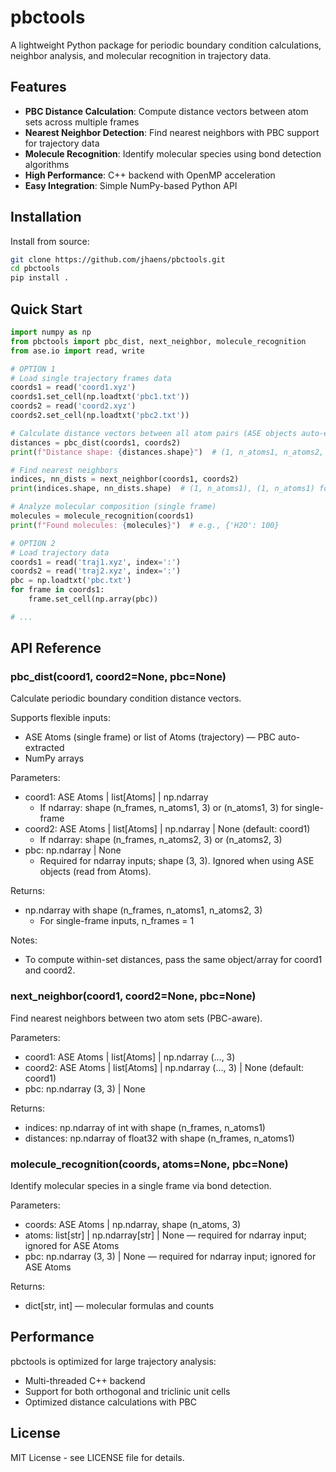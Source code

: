 # pbctools

A lightweight Python package for periodic boundary condition calculations, neighbor analysis, and molecular recognition in trajectory data.

## Features

- **PBC Distance Calculation**: Compute distance vectors between atom sets across multiple frames
- **Nearest Neighbor Detection**: Find nearest neighbors with PBC support for trajectory data  
- **Molecule Recognition**: Identify molecular species using bond detection algorithms
- **High Performance**: C++ backend with OpenMP acceleration
- **Easy Integration**: Simple NumPy-based Python API

## Installation

Install from source:
```bash
git clone https://github.com/jhaens/pbctools.git
cd pbctools
pip install .
```

## Quick Start

```python
import numpy as np
from pbctools import pbc_dist, next_neighbor, molecule_recognition
from ase.io import read, write

# OPTION 1
# Load single trajectory frames data
coords1 = read('coord1.xyz')
coords1.set_cell(np.loadtxt('pbc1.txt'))
coords2 = read('coord2.xyz')
coords2.set_cell(np.loadtxt('pbc2.txt'))

# Calculate distance vectors between all atom pairs (ASE objects auto-extract PBC)
distances = pbc_dist(coords1, coords2)
print(f"Distance shape: {distances.shape}")  # (1, n_atoms1, n_atoms2, 3) for single-frame inputs

# Find nearest neighbors
indices, nn_dists = next_neighbor(coords1, coords2)
print(indices.shape, nn_dists.shape)  # (1, n_atoms1), (1, n_atoms1) for single-frame inputs

# Analyze molecular composition (single frame)
molecules = molecule_recognition(coords1)
print(f"Found molecules: {molecules}")  # e.g., {'H2O': 100}

# OPTION 2
# Load trajectory data
coords1 = read('traj1.xyz', index=':')
coords2 = read('traj2.xyz', index=':')
pbc = np.loadtxt('pbc.txt')
for frame in coords1:
	frame.set_cell(np.array(pbc))

# ...

```

## API Reference

### pbc_dist(coord1, coord2=None, pbc=None)
Calculate periodic boundary condition distance vectors.

Supports flexible inputs:
- ASE Atoms (single frame) or list of Atoms (trajectory) — PBC auto-extracted
- NumPy arrays

Parameters:
- coord1: ASE Atoms | list[Atoms] | np.ndarray
	- If ndarray: shape (n_frames, n_atoms1, 3) or (n_atoms1, 3) for single-frame
- coord2: ASE Atoms | list[Atoms] | np.ndarray | None (default: coord1)
	- If ndarray: shape (n_frames, n_atoms2, 3) or (n_atoms2, 3)
- pbc: np.ndarray | None
	- Required for ndarray inputs; shape (3, 3). Ignored when using ASE objects (read from Atoms).

Returns:
- np.ndarray with shape (n_frames, n_atoms1, n_atoms2, 3)
	- For single-frame inputs, n_frames = 1

Notes:
- To compute within-set distances, pass the same object/array for coord1 and coord2.

### next_neighbor(coord1, coord2=None, pbc=None)
Find nearest neighbors between two atom sets (PBC-aware).

Parameters:
- coord1: ASE Atoms | list[Atoms] | np.ndarray (…, 3)
- coord2: ASE Atoms | list[Atoms] | np.ndarray (…, 3) | None (default: coord1)
- pbc: np.ndarray (3, 3) | None

Returns:
- indices: np.ndarray of int with shape (n_frames, n_atoms1)
- distances: np.ndarray of float32 with shape (n_frames, n_atoms1)

### molecule_recognition(coords, atoms=None, pbc=None)
Identify molecular species in a single frame via bond detection.

Parameters:
- coords: ASE Atoms | np.ndarray, shape (n_atoms, 3)
- atoms: list[str] | np.ndarray[str] | None — required for ndarray input; ignored for ASE Atoms
- pbc: np.ndarray (3, 3) | None — required for ndarray input; ignored for ASE Atoms

Returns:
- dict[str, int] — molecular formulas and counts

## Performance

pbctools is optimized for large trajectory analysis:
- Multi-threaded C++ backend 
- Support for both orthogonal and triclinic unit cells
- Optimized distance calculations with PBC

## License

MIT License - see LICENSE file for details.